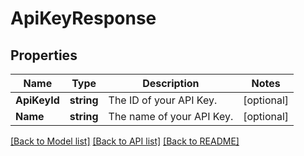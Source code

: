 # ApiKeyResponse

## Properties

Name | Type | Description | Notes
------------ | ------------- | ------------- | -------------
**ApiKeyId** | **string** | The ID of your API Key.  |[optional] 
**Name** | **string** | The name of your API Key. |[optional] 

[[Back to Model list]](../README.md#documentation-for-models) [[Back to API list]](../README.md#documentation-for-api-endpoints) [[Back to README]](../README.md)


